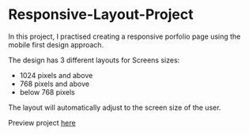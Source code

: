 # Responsive-Layout-Project

In this project, I practised creating a responsive porfolio page using the mobile first design approach.

The design has 3 different layouts for Screens sizes:
* 1024 pixels and above
* 768 pixels and above
* below 768 pixels

The layout will automatically adjust to the screen size of the user.

Preview project [here](https://trishachi.github.io/Responsive-Layout-Project/)


